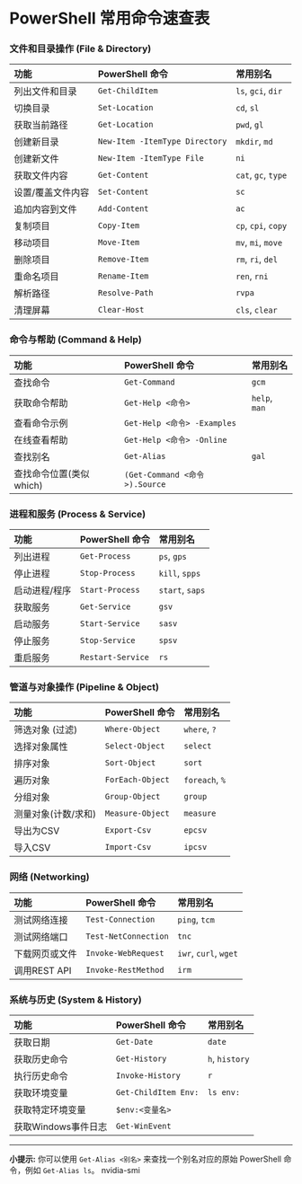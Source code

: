 # PowerShell 常用命令速查表

### **文件和目录操作 (File & Directory)**

| 功能 | PowerShell 命令 | 常用别名 |
| :--- | :--- | :--- |
| 列出文件和目录 | `Get-ChildItem` | `ls`, `gci`, `dir` |
| 切换目录 | `Set-Location` | `cd`, `sl` |
| 获取当前路径 | `Get-Location` | `pwd`, `gl` |
| 创建新目录 | `New-Item -ItemType Directory` | `mkdir`, `md` |
| 创建新文件 | `New-Item -ItemType File` | `ni` |
| 获取文件内容 | `Get-Content` | `cat`, `gc`, `type` |
| 设置/覆盖文件内容 | `Set-Content` | `sc` |
| 追加内容到文件 | `Add-Content` | `ac` |
| 复制项目 | `Copy-Item` | `cp`, `cpi`, `copy` |
| 移动项目 | `Move-Item` | `mv`, `mi`, `move` |
| 删除项目 | `Remove-Item` | `rm`, `ri`, `del` |
| 重命名项目 | `Rename-Item` | `ren`, `rni` |
| 解析路径 | `Resolve-Path` | `rvpa` |
| 清理屏幕 | `Clear-Host` | `cls`, `clear` |

### **命令与帮助 (Command & Help)**

| 功能 | PowerShell 命令 | 常用别名 |
| :--- | :--- | :--- |
| 查找命令 | `Get-Command` | `gcm` |
| 获取命令帮助 | `Get-Help <命令>` | `help`, `man` |
| 查看命令示例 | `Get-Help <命令> -Examples` | |
| 在线查看帮助 | `Get-Help <命令> -Online` | |
| 查找别名 | `Get-Alias` | `gal` |
| 查找命令位置(类似which) | `(Get-Command <命令>).Source` | |

### **进程和服务 (Process & Service)**

| 功能 | PowerShell 命令 | 常用别名 |
| :--- | :--- | :--- |
| 列出进程 | `Get-Process` | `ps`, `gps` |
| 停止进程 | `Stop-Process` | `kill`, `spps` |
| 启动进程/程序 | `Start-Process` | `start`, `saps` |
| 获取服务 | `Get-Service` | `gsv` |
| 启动服务 | `Start-Service` | `sasv` |
| 停止服务 | `Stop-Service` | `spsv` |
| 重启服务 | `Restart-Service` | `rs` |

### **管道与对象操作 (Pipeline & Object)**

| 功能 | PowerShell 命令 | 常用别名 |
| :--- | :--- | :--- |
| 筛选对象 (过滤) | `Where-Object` | `where`, `?` |
| 选择对象属性 | `Select-Object` | `select` |
| 排序对象 | `Sort-Object` | `sort` |
| 遍历对象 | `ForEach-Object` | `foreach`, `%` |
| 分组对象 | `Group-Object` | `group` |
| 测量对象(计数/求和) | `Measure-Object` | `measure` |
| 导出为CSV | `Export-Csv` | `epcsv` |
| 导入CSV | `Import-Csv` | `ipcsv` |

### **网络 (Networking)**

| 功能 | PowerShell 命令 | 常用别名 |
| :--- | :--- | :--- |
| 测试网络连接 | `Test-Connection` | `ping`, `tcm` |
| 测试网络端口 | `Test-NetConnection` | `tnc` |
| 下载网页或文件 | `Invoke-WebRequest` | `iwr`, `curl`, `wget` |
| 调用REST API | `Invoke-RestMethod` | `irm` |

### **系统与历史 (System & History)**

| 功能 | PowerShell 命令 | 常用别名 |
| :--- | :--- | :--- |
| 获取日期 | `Get-Date` | `date` |
| 获取历史命令 | `Get-History` | `h`, `history` |
| 执行历史命令 | `Invoke-History` | `r` |
| 获取环境变量 | `Get-ChildItem Env:` | `ls env:` |
| 获取特定环境变量 | `$env:<变量名>` | |
| 获取Windows事件日志 | `Get-WinEvent` | |

---
**小提示:** 你可以使用 `Get-Alias <别名>` 来查找一个别名对应的原始 PowerShell 命令，例如 `Get-Alias ls`。
 nvidia-smi